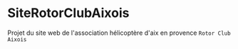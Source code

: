SiteRotorClubAixois
===================
Projet du site web de l'association hélicoptère d'aix en provence ``Rotor Club Aixois``
